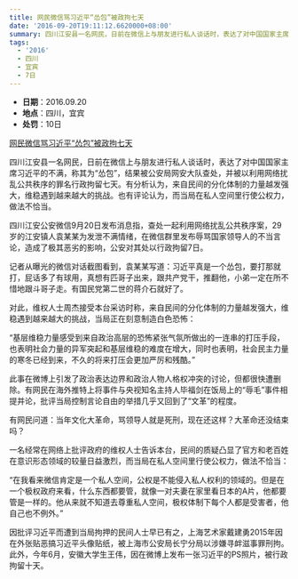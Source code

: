 ```yaml
---
title: 网民微信骂习近平“怂包”被政拘七天
date: '2016-09-20T19:11:12.6620000+08:00'
summary: 四川江安县一名网民，日前在微信上与朋友进行私人谈话时，表达了对中国国家主席习近平的不满，称其为“怂包”，结果被公安局网安大队查处，并被以利用网络扰乱公共秩序的罪名行政拘留七天
tags:
  - '2016'
  - 四川
  - 宜宾
  - 7日
---
```

* **日期**：2016.09.20
* **地点**：四川，宜宾
* **处罚**：10日

[网民微信骂习近平“怂包”被政拘七天](https://www.rfa.org/mandarin/yataibaodao/meiti/xl3-09212016105756.html)


四川江安县一名网民，日前在微信上与朋友进行私人谈话时，表达了对中国国家主席习近平的不满，称其为“怂包”，结果被公安局网安大队查处，并被以利用网络扰乱公共秩序的罪名行政拘留七天。有分析认为，来自民间的分化体制的力量越发强大，维稳遇到越来越大的挑战。也有评论认为，而当局在私人空间里行使公权力，做法不恰当。

四川江安公安微信9月20日发布消息指，查处一起利用网络扰乱公共秩序案，29岁的江安镇人袁某某为发泄不满情绪，在微信群里发布辱骂国家领导人的不当言论，造成了极其恶劣的影响，公安对其处以行政拘留7日。

记者从曝光的微信对话截图看到，袁某某写道：习近平真是一个怂包，要打那就打，屁话多了有球用，真想有匹哥子出来，跟共产党干，推翻他，小弟一定在所不惜地跟斗哥子走。有国民党第二世的蒋介石就好了。

对此，维权人士周杰接受本台采访时称，来自民间的分化体制的力量越发强大，维稳遇到越来越大的挑战，当局正在刻意制造白色恐怖：

“基层维稳力量感受到来自政治高层的恐怖紧张气氛所做出的一连串的打压手段，也表明社会力量的异军突起和基层维稳的难度在增大，同时也表明，社会民主力量的寒冬已经到来，不久的将来打压会更加严厉和残酷。”

此事在微博上引发了政治表达边界和政治人物人格权冲突的讨论，但都很快遭删除。有网民在海外推特上将事件与央视知名主持人毕福剑在饭局上的“辱毛”事件相提并论，批评当局控制言论自由的举措几乎又回到了“文革”的程度。

有网民问道：当年文化大革命，骂领导人就是死刑，现在还这样？大革命还没结束吗？

一名经常在网络上批评政府的维权人士告诉本台，民间的质疑凸显了官方和老百姓在意识形态领域的较量日益激烈，而当局在私人空间里行使公权力，做法不恰当：

“在我看来微信肯定是一个私人空间，公权是不能侵入私人权利的领域的。但是在一个极权政府来看，什么东西都要管，就像一对夫妻在家里看日本的A片，他都要管是一样的。他从来就不知道去尊重私人空间，极权体制下每个人都是受害者，他自己也不例外。”

因批评习近平而遭到当局拘押的民间人士早已有之，上海艺术家戴建勇2015年因在外张贴恶搞习近平头像贴纸，被上海市公安局长宁分局以涉嫌寻衅滋事罪刑拘。此外，今年6月，安徽大学生王伟，因在微博上发布一张习近平的PS照片，被行政拘留十天。